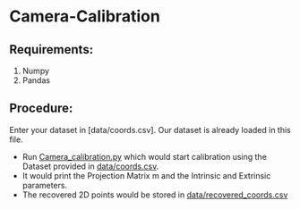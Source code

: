 # Camera-Calibration

## Requirements:
1. Numpy
2. Pandas
  
## Procedure:
Enter your dataset in [data/coords.csv]. Our dataset is already loaded in this file.

- Run [Camera_calibration.py](./Camera_calibration.py) which would start calibration using the Dataset provided in [data/coords.csv](./data/coords.csv). 
- It would print the Projection Matrix m and the Intrinsic and Extrinsic parameters.
- The recovered 2D points would be stored in [data/recovered_coords.csv](./data/recovered_coords.csv)
